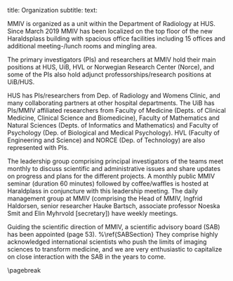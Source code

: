 title: Organization
subtitle:
text:

MMIV is organized as a unit within the Department of Radiology at HUS. Since March 2019 MMIV has been localized on the top floor of the new Haraldsplass building with spacious office facilities including 15 offices and additional meeting-/lunch rooms and mingling area.

The primary investigators (PIs) and researchers at MMIV hold their main positions at HUS, UiB, HVL or Norwegian Research Center (Norce), and some of the PIs also hold adjunct professorships/research positions at UiB/HUS.

HUS has PIs/researchers from Dep. of Radiology and Womens Clinic, and many collaborating partners at other hospital departments. The UiB has PIs/MMIV affiliated researchers from Faculty of Medicine (Depts. of Clinical Medicine, Clinical Science and Biomedicine), Faculty of Mathematics and Natural Sciences (Depts. of Informatics and Mathematics) and Faculty of Psychology (Dep. of Biological and Medical Psychology). HVL (Faculty of Engineering and Science) and NORCE (Dep. of Technology) are also represented with PIs.

The leadership group comprising principal investigators of the teams meet monthly to discuss scientific and administrative issues and share updates on progress and plans for the different projects. A monthly public MMIV seminar (duration 60 minutes) followed by coffee/waffles is hosted at Haraldplass in conjuncture with this leadership meeting. The daily management group at MMIV (comprising the Head of MMIV, Ingfrid Haldorsen, senior researcher Hauke Bartsch, associate professor Noeska Smit and Elin Myhrvold [secretary]) have weekly meetings.

Guiding the scientific direction of MMIV, a scientific advisory board (SAB) has been appointed (page 53).
%\ref{SABSection}
They comprise highly acknowledged international scientists who push the limits of imaging sciences to transform medicine, and we are very enthusiastic to capitalize on close interaction with the SAB in the years to come.


\pagebreak